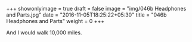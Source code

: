 +++
showonlyimage = true
draft = false
image = "img/046b Headphones and Parts.jpg"
date = "2016-11-05T18:25:22+05:30"
title = "046b Headphones and Parts"
weight = 0
+++

And I would walk 10,000 miles.

